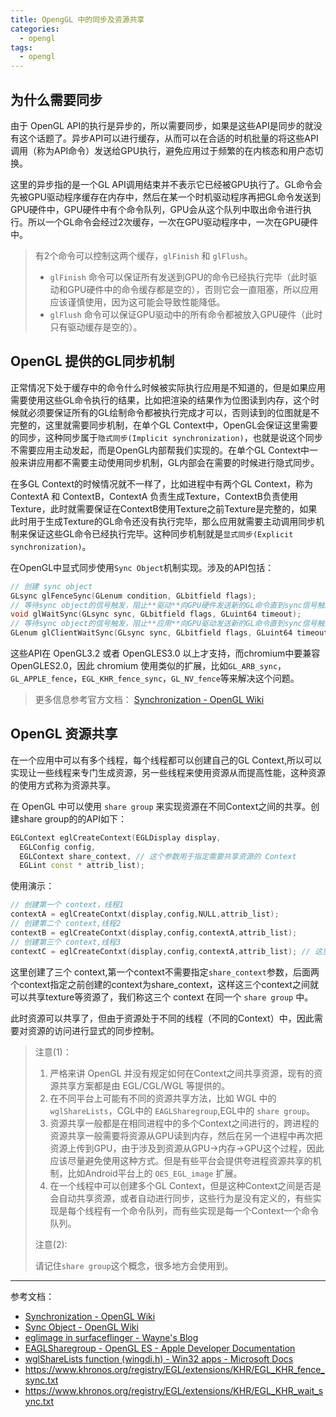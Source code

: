 ```yaml
---
title: OpengGL 中的同步及资源共享
categories: 
  - opengl
tags:
  - opengl
---
```


## 为什么需要同步

由于 OpenGL API的执行是异步的，所以需要同步，如果是这些API是同步的就没有这个话题了。异步API可以进行缓存，从而可以在合适的时机批量的将这些API调用（称为API命令）发送给GPU执行，避免应用过于频繁的在内核态和用户态切换。

这里的异步指的是一个GL API调用结束并不表示它已经被GPU执行了。GL命令会先被GPU驱动程序缓存在内存中，然后在某一个时机驱动程序再把GL命令发送到GPU硬件中，GPU硬件中有个命令队列，GPU会从这个队列中取出命令进行执行。所以一个GL命令会经过2次缓存，一次在GPU驱动程序中，一次在GPU硬件中。

> 有2个命令可以控制这两个缓存，`glFinish` 和 `glFlush`。
>
> - `glFinish` 命令可以保证所有发送到GPU的命令已经执行完毕（此时驱动和GPU硬件中的命令缓存都是空的），否则它会一直阻塞，所以应用应该谨慎使用，因为这可能会导致性能降低。
> - `glFlush` 命令可以保证GPU驱动中的所有命令都被放入GPU硬件（此时只有驱动缓存是空的）。

## OpenGL 提供的GL同步机制

正常情况下处于缓存中的命令什么时候被实际执行应用是不知道的，但是如果应用需要使用这些GL命令执行的结果，比如把渲染的结果作为位图读到内存，这个时候就必须要保证所有的GL绘制命令都被执行完成才可以，否则读到的位图就是不完整的，这里就需要同步机制，在单个GL Context中，OpenGL会保证这里需要的同步，这种同步属于`隐式同步(Implicit synchronization)`，也就是说这个同步不需要应用主动发起，而是OpenGL内部帮我们实现的。在单个GL Context中一般来讲应用都不需要主动使用同步机制，GL内部会在需要的时候进行隐式同步。

在多GL Context的时候情况就不一样了，比如进程中有两个GL Context，称为 ContextA 和 ContextB，ContextA 负责生成Texture，ContextB负责使用Texture，此时就需要保证在ContextB使用Texture之前Texture是完整的，如果此时用于生成Texture的GL命令还没有执行完毕，那么应用就需要主动调用同步机制来保证这些GL命令已经执行完毕。这种同步机制就是`显式同步(Explicit synchronization)`。

在OpenGL中显式同步使用`Sync Object`机制实现。涉及的API包括：

```c++
// 创建 sync object
GLsync glFenceSync(GLenum condition​, GLbitfield flags​);
// 等待sync object的信号触发，阻止**驱动**向GPU硬件发送新的GL命令直到sync信号触发（此时应用依然可以向驱动发送新的GL命令，所以称这种阻塞为server端阻塞）
void glWaitSync(GLsync sync, GLbitfield flags, GLuint64 timeout);
// 等待sync object的信号触发，阻止**应用**向GPU驱动发送新的GL命令直到sync信号触发（此时应用不能再向驱动发送新的GL命令，所以称这种阻塞为client端阻塞）
GLenum glClientWaitSync(GLsync sync​, GLbitfield flags​, GLuint64 timeout​);
```

这些API在 OpenGL3.2 或者 OpenGLES3.0 以上才支持，而chromium中要兼容 OpenGLES2.0，因此 chromium 使用类似的扩展，比如`GL_ARB_sync`，`GL_APPLE_fence`，`EGL_KHR_fence_sync`，`GL_NV_fence`等来解决这个问题。

> 更多信息参考官方文档： [Synchronization - OpenGL Wiki](https://www.khronos.org/opengl/wiki/Synchronization)

## OpenGL 资源共享

在一个应用中可以有多个线程，每个线程都可以创建自己的GL Context,所以可以实现让一些线程来专门生成资源，另一些线程来使用资源从而提高性能，这种资源的使用方式称为资源共享。

在 OpenGL 中可以使用 `share group` 来实现资源在不同Context之间的共享。创建share group的的API如下：

```c++
EGLContext eglCreateContext(EGLDisplay display,
  EGLConfig config,
  EGLContext share_context, // 这个参数用于指定需要共享资源的 Context
  EGLint const * attrib_list);
```

使用演示：

```c++
// 创建第一个 context，线程1
contextA = eglCreateContxt(display,config,NULL,attrib_list);
// 创建第二个 context,线程2
contextB = eglCreateContxt(display,config,contextA,attrib_list);
// 创建第三个 context,线程3
contextC = eglCreateContxt(display,config,contextA,attrib_list); // 这里使用 contextA 或者 contextB 效果一样
```

这里创建了三个 context,第一个context不需要指定`share_context`参数，后面两个context指定之前创建的context为share_context，这样这三个context之间就可以共享texture等资源了，我们称这三个 context 在同一个 `share group` 中。

此时资源可以共享了，但由于资源处于不同的线程（不同的Context）中，因此需要对资源的访问进行显式的同步控制。

> 注意(1)：
>
> 1. 严格来讲 OpenGL 并没有规定如何在Context之间共享资源，现有的资源共享方案都是由 EGL/CGL/WGL 等提供的。
> 2. 在不同平台上可能有不同的资源共享方法，比如 WGL 中的 `wglShareLists`，CGL中的 `EAGLSharegroup`,EGL中的 `share group`。
> 3. 资源共享一般都是在相同进程中的多个Context之间进行的，跨进程的资源共享一般需要将资源从GPU读到内存，然后在另一个进程中再次把资源上传到GPU，由于涉及到资源从GPU->内存->GPU这个过程，因此应该尽量避免使用这种方式。但是有些平台会提供夸进程资源共享的机制，比如Android平台上的 `OES_EGL_image` 扩展。
> 4. 在一个线程中可以创建多个GL Context，但是这种Context之间是否是会自动共享资源，或者自动进行同步，这些行为是没有定义的，有些实现是每个线程有一个命令队列，而有些实现是每一个Context一个命令队列。
>
> 注意(2):
>
> 请记住`share group`这个概念，很多地方会使用到。

----------

参考文档：

- [Synchronization - OpenGL Wiki](https://www.khronos.org/opengl/wiki/Synchronization)
- [Sync Object - OpenGL Wiki](https://www.khronos.org/opengl/wiki/Sync_Object)
- [eglimage in surfaceflinger - Wayne's Blog](https://waynewolf.github.io/2014/05/17/eglimage-in-surfaceflinger/)
- [EAGLSharegroup - OpenGL ES - Apple Developer Documentation](https://developer.apple.com/documentation/opengles/eaglsharegroup)
- [wglShareLists function (wingdi.h) - Win32 apps - Microsoft Docs](https://docs.microsoft.com/en-us/windows/win32/api/wingdi/nf-wingdi-wglsharelists)
- <https://www.khronos.org/registry/EGL/extensions/KHR/EGL_KHR_fence_sync.txt>
- <https://www.khronos.org/registry/EGL/extensions/KHR/EGL_KHR_wait_sync.txt>